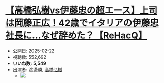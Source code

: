 # [【高橋弘樹vs伊藤忠の超エース】上司は岡藤正広！42歳でイタリアの伊藤忠社長に…なぜ辞めた？【ReHacQ】](https://www.youtube.com/watch?v=QfeRBPO52-A)
-   公開日: 2025-02-22
-   視聴数: 552,692
-   **いいね数: 5,549**
-   出演者: 渡邊勝, [高橋弘樹](/rehacq_fan/people/高橋弘樹 "wikilink")
    - [![](https://img.youtube.com/vi/QfeRBPO52-A/hqdefault.jpg)](https://www.youtube.com/watch?v=QfeRBPO52-A)
